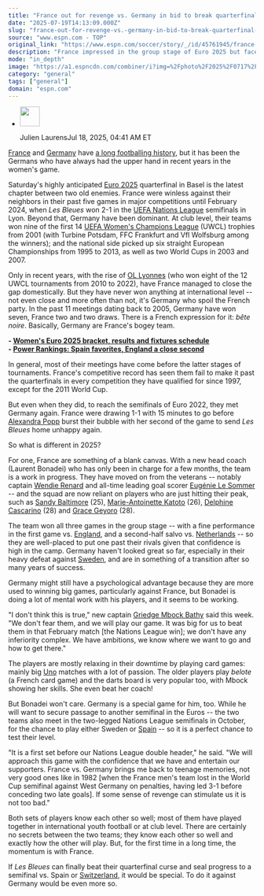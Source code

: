 ```yaml
---
title: "France out for revenge vs. Germany in bid to break quarterfinal curse"
date: "2025-07-19T14:13:09.000Z"
slug: "france-out-for-revenge-vs.-germany-in-bid-to-break-quarterfinal-curse"
source: "www.espn.com - TOP"
original_link: "https://www.espn.com/soccer/story/_/id/45761945/france-revenge-vs-bete-noire-germany-euro-2025"
description: "France impressed in the group stage of Euro 2025 but face a tough ask to make the final... beginning with eight-time champions, and familiar foes, Germany."
mode: "in_depth"
image: "https://a1.espncdn.com/combiner/i?img=%2Fphoto%2F2025%2F0717%2Fr1520220_1296x729_16%2D9.jpg"
category: "general"
tags: ["general"]
domain: "espn.com"
---
```

<div id="readability-page-1" class="page"><div><div><ul><li><p><img src="https://a.espncdn.com/combiner/i?img=/i/espn/networks_shows/500/espnfc.png&amp;w=48&amp;h=48&amp;transparent=true&amp;h=80&amp;w=80&amp;scale=crop" alt="" width="40" height="40"></p><p>Julien Laurens<span>Jul 18, 2025, 04:41 AM ET</span></p></li></ul></div><p><a data-clubhouse-guid="b58fe5b5-8b20-f8ea-3330-43c222675ea8" href="https://www.espn.com/soccer/team?id=2755">France</a> and <a data-clubhouse-guid="3002cdb6-4d2f-4a63-fb74-f789fa9067fb" href="https://www.espn.com/soccer/team?id=2756">Germany</a> have <a href="https://fbref.com/en/stathead/matchup/teams/0a9f476d/064c6283/Germany-vs-France-History" target="_blank">a long footballing history</a>, but it has been the Germans who have always had the upper hand in recent years in the women's game.</p><p>Saturday's highly anticipated <a href="https://www.espn.com/soccer/league/_/name/uefa.weuro" target="_blank">Euro 2025</a> quarterfinal in Basel is the latest chapter between two old enemies. France were winless against their neighbors in their past five games in major competitions until February 2024, when <i>Les Bleues</i> won 2-1 in the <a href="https://www.espn.com/soccer/league/_/name/uefa.w.nations" target="_blank">UEFA Nations League</a> semifinals in Lyon. Beyond that, Germany have been dominant. At club level, their teams won nine of the first 14 <a href="https://www.espn.com/soccer/league/_/name/uefa.wchampions" target="_blank">UEFA Women's Champions League</a> (UWCL) trophies from 2001 (with Turbine Potsdam, FFC Frankfurt and Vfl Wolfsburg among the winners); and the national side picked up six straight European Championships from 1995 to 2013, as well as two World Cups in 2003 and 2007.</p><p>Only in recent years, with the rise of <a data-clubhouse-guid="3db392d2-a448-93a9-8c76-bbe8b19e8a03" href="https://www.espn.com/soccer/team?id=19256">OL Lyonnes</a> (who won eight of the 12 UWCL tournaments from 2010 to 2022), have France managed to close the gap domestically. But they have never won anything at international level -- not even close and more often than not, it's Germany who spoil the French party. In the past 11 meetings dating back to 2005, Germany have won seven, France two and two draws. There is a French expression for it: <em>bête noire</em>. Basically, Germany are France's bogey team.</p><p><strong>- <a href="https://www.espn.com/soccer/story/_/id/44614054/women-euro-2025-fixtures-results-schedule-bracket" target="_blank">Women's Euro 2025 bracket, results and fixtures schedule</a></strong><br>
<strong>- <a href="https://www.espn.com/soccer/story/_/id/45731628/euro-2025-power-rankings-spain-favorites-england-close-second" target="_blank">Power Rankings: Spain favorites, England a close second</a></strong></p><p>In general, most of their meetings have come before the latter stages of tournaments. France's competitive record has seen them fail to make it past the quarterfinals in every competition they have qualified for since 1997, except for the 2011 World Cup.</p><p>But even when they did, to reach the semifinals of Euro 2022, they met Germany again. France were drawing 1-1 with 15 minutes to go before <a data-player-guid="618d19b4-5c00-b251-00c8-20f632081fc5" href="https://www.espn.com/soccer/player/_/id/158735/alexandra-popp">Alexandra Popp</a> burst their bubble with her second of the game to send <i>Les Bleues</i> home unhappy again.</p><p>So what is different in 2025?</p><p>For one, France are something of a blank canvas. With a new head coach (Laurent Bonadei) who has only been in charge for a few months, the team is a work in progress. They have moved on from the veterans -- notably captain <a data-player-guid="baccbb9f-8c10-6014-e4cc-1afb260050a3" href="https://www.espn.com/soccer/player/_/id/158816/wendie-renard">Wendie Renard</a> and all-time leading goal scorer <a data-player-guid="132f74ed-cec5-3828-85cb-534a0aa31f6f" href="https://www.espn.com/soccer/player/_/id/158820/eugenie-le-sommer">Eugénie Le Sommer</a> -- and the squad are now reliant on players who are just hitting their peak, such as <a data-player-guid="f71ba2ce-81f1-20b4-7dde-a343987abcee" href="https://www.espn.com/soccer/player/_/id/295673/sandy-baltimore">Sandy Baltimore</a> (25), <a data-player-guid="3fa92064-f48e-283d-ec5e-2625d719859a" href="https://www.espn.com/soccer/player/_/id/283094/marie-antoinette-katoto">Marie-Antoinette Katoto</a> (26), <a data-player-guid="b65a6077-a7e6-8d75-55b9-011327d5783d" href="https://www.espn.com/soccer/player/_/id/248830/delphine-cascarino">Delphine Cascarino</a> (28) and <a data-player-guid="8a2200c8-ed5b-ff35-93e1-e1c852cb4cf9" href="https://www.espn.com/soccer/player/_/id/252367/grace-geyoro">Grace Geyoro</a> (28).</p><p>The team won all three games in the group stage -- with a fine performance in the first game vs. <a data-clubhouse-guid="54012d1b-24f0-7f9e-8e53-4372e84efd04" href="https://www.espn.com/soccer/team?id=5159">England</a>, and a second-half salvo vs. <a data-clubhouse-guid="0a0c383a-529d-d9ee-1a31-cf53c70954ce" href="https://www.espn.com/soccer/team?id=7151">Netherlands</a> -- so they are well-placed to put one past their rivals given that confidence is high in the camp. Germany haven't looked great so far, especially in their heavy defeat against <a data-clubhouse-guid="bbcbd33c-6b7a-5014-8fb5-fa60cd55a021" href="https://www.espn.com/soccer/team?id=2764">Sweden</a>, and are in something of a transition after so many years of success.</p><p>Germany might still have a psychological advantage because they are more used to winning big games, particularly against France, but Bonadei is doing a lot of mental work with his players, and it seems to be working.</p><p>"I don't think this is true," new captain <a href="https://www.espn.com/soccer/player/_/id/219934/griedge-mbock-bathy" target="_blank">Griedge Mbock Bathy</a> said this week. "We don't fear them, and we will play our game. It was big for us to beat them in that February match [the Nations League win]; we don't have any inferiority complex. We have ambitions, we know where we want to go and how to get there."</p><p>The players are mostly relaxing in their downtime by playing card games: mainly big <a href="https://en.wikipedia.org/wiki/Uno_(card_game)" target="_blank">Uno</a> matches with a lot of passion. The older players play <em>belote</em> (a French card game) and the darts board is very popular too, with Mbock showing her skills. She even beat her coach!</p><p>But Bonadei won't care. Germany is a special game for him, too. While he will want to secure passage to another semifinal in the Euros -- the two teams also meet in the two-legged Nations League semifinals in October, for the chance to play either Sweden or <a data-clubhouse-guid="b40064c7-ecaa-338f-74a8-a3eb43071ec3" href="https://www.espn.com/soccer/team?id=17640">Spain</a> -- so it is a perfect chance to test their level.</p><p>"It is a first set before our Nations League double header," he said. "We will approach this game with the confidence that we have and entertain our supporters. France vs. Germany brings me back to teenage memories, not very good ones like in 1982 [when the France men's team lost in the World Cup semifinal against West Germany on penalties, having led 3-1 before conceding two late goals]. If some sense of revenge can stimulate us it is not too bad."</p><p>Both sets of players know each other so well; most of them have played together in international youth football or at club level. There are certainly no secrets between the two teams; they know each other so well and exactly how the other will play. But, for the first time in a long time, the momentum is with France.</p><p>If <i>Les Bleues</i> can finally beat their quarterfinal curse and seal progress to a semifinal vs. Spain or <a data-clubhouse-guid="6d0fbee2-00e0-ed33-b5c7-32fd32a9418a" href="https://www.espn.com/soccer/team?id=17641">Switzerland</a>, it would be special. To do it against Germany would be even more so.</p>
</div></div>